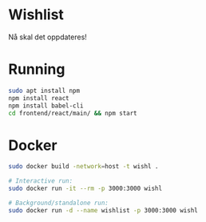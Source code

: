 # Wishlist
Nå skal det oppdateres!

# Running

```bash
sudo apt install npm
npm install react
npm install babel-cli
cd frontend/react/main/ && npm start
```

# Docker

```bash
sudo docker build -network=host -t wishl .

# Interactive run:
sudo docker run -it --rm -p 3000:3000 wishl

# Background/standalone run:
sudo docker run -d --name wishlist -p 3000:3000 wishl

```

